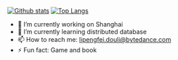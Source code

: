 


[![Github stats](https://github-readme-stats.vercel.app/api?username=baijianruoli&show_icons=true&include_all_commits=true)](https://github.com/baijianruoli) [![Top Langs](https://github-readme-stats.vercel.app/api/top-langs/?username=baijianruoli&layout=compact&hide=CSS,HTML)](https://github.com/baijianruoli)




- 🔭 I’m currently working on Shanghai
- 🌱 I’m currently learning distributed database
- 📫 How to reach me: lipengfei.douli@bytedance.com
- ⚡ Fun fact: Game and book
